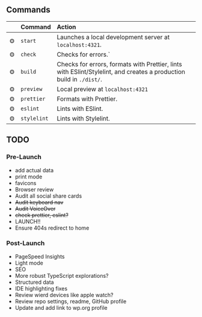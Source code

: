 ## Commands

|     | Command     | Action                                                                                                              |
| :-- | :---------- | :------------------------------------------------------------------------------------------------------------------ |
| ⚙️  | `start`     | Launches a local development server at `localhost:4321`.                                                            |
| ⚙️  | `check`     | Checks for errors.`                                                                                                 |
| ⚙️  | `build`     | Checks for errors, formats with Prettier, lints with ESlint/Stylelint, and creates a production build in `./dist/`. |
| ⚙️  | `preview`   | Local preview at `localhost:4321`                                                                                   |
| ⚙️  | `prettier`  | Formats with Prettier.                                                                                              |
| ⚙️  | `eslint`    | Lints with ESlint.                                                                                                  |
| ⚙️  | `stylelint` | Lints with Stylelint.                                                                                               |

## TODO

### Pre-Launch
- add actual data
- print mode
- favicons
- Browser review
- Audit all social share cards
- ~~Audit keyboard nav~~
- ~~Audit VoiceOver~~
- ~~check prettier, eslint?~~
- LAUNCH!!
- Ensure 404s redirect to home

### Post-Launch

- PageSpeed Insights
- Light mode
- SEO
- More robust TypeScript explorations?
- Structured data
- IDE highlighting fixes
- Review wierd devices like apple watch?
- Review repo settings, readme, GitHub profile
- Update and add link to wp.org profile
